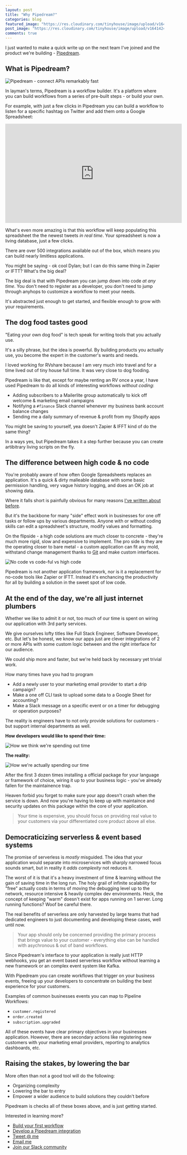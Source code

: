 ```yaml
---
layout: post
title: "Why Pipedream?"
categories: blog
featured_image: "https://res.cloudinary.com/tinyhouse/image/upload/v1641424488/Blog/Pipedream/pipedream_banner.png"
post_image: "https://res.cloudinary.com/tinyhouse/image/upload/v1641424488/Blog/Pipedream/pipedream_banner.png"
comments: true
---
```


I just wanted to make a quick write up on the next team I've joined and the product we're building - [Pipedream](https://pipedream.com).

## What is Pipedream?

![Pipedream - connect APIs remarkably fast](https://res.cloudinary.com/tinyhouse/image/upload/v1641424488/Blog/Pipedream/pipedream_banner.png)

In layman's terms, Pipedream is a workflow builder. It's a platform where you can build workflows from a series of pre-built steps - or build your own.

For example, with just a few clicks in Pipedream you can build a workflow to listen for a specific hashtag on Twitter and add them onto a Google Spreadsheet:

<iframe width="560" height="315" src="https://www.youtube.com/embed/6eq813uEExc" title="YouTube video player" frameborder="0" allow="accelerometer; autoplay; clipboard-write; encrypted-media; gyroscope; picture-in-picture" allowfullscreen></iframe>

What's even more amazing is that this workflow will keep populating this spreadsheet the the newest tweets _in real time_. Your spreadsheet is now a living database, just a few clicks.

There are over 500 integrations available out of the box, which means you can build nearly limitless applications.

You might be saying - ok cool Dylan; but I can do this same thing in Zapier or IFTT? What's the big deal?

The big deal is that with Pipedream you can jump down into code _at any time_. You don't need to register as a developer, you don't need to jump through anyhops to customize a workflow to meet your needs.

It's abstracted just enough to get started, and flexible enough to grow with your requirements.

## The dog food tastes good

"Eating your own dog food" is tech speak for writing tools that you actually use.

It's a silly phrase, but the idea is powerful. By building products you actually use, you become the expert in the customer's wants and needs.

I loved working for RVshare because I am very much into travel and for a time lived out of tiny house full time. It was very close to dog fooding.

Pipedream is like that, except for maybe renting an RV once a year, I have used Pipedream to do all kinds of interesting workflows _without coding_:

- Adding subscribers to a Mailerlite group automatically to kick off welcome & marketing email campaigns
- Notifying a `#finance` Slack channel whenever my business bank account balance changes
- Sending me a daily summary of revenue & profit from my Shopify apps

You might be saving to yourself, yea doesn't Zapier & IFFT kind of do the same thing?

In a ways yes, but Pipedream takes it a step further because you can create artibitrary living scripts on the fly.

## The difference between high code & no code

You're probably aware of how often Google Spreadsheets replaces an application. It's a quick & dirty malleable database with some basic permission handling, very vague history logging, and does an OK job at showing data.

Where it falls short is painfully obvious for many reasons [I've written about before](https://dylanjpierce.com/personal/2020/01/04/actionsheets-concept.html).

But it's the backbone for many "side" effect work in businesses for one off tasks or follow ups by various departments. Anyone with or without coding skills can edit a spreadsheet's structure, modify values and formatting.

On the flipside - a high code solutions are much closer to concrete - they're much more rigid, slow and expensive to implement. The pro side is they are the operating closer to bare metal - a custom application can fit any mold, withstand change management thanks to [Git](https://github.com) and make custom interfaces.

![No code vs code-ful vs high code](https://res.cloudinary.com/tinyhouse/image/upload/v1641606146/Blog/Pipedream/Screen_Shot_2022-01-07_at_8.41.52_PM.png)

Pipedream is not another application framework, nor is it a replacement for no-code tools like Zapier or IFTT. Instead it's enchancing the productivity for all by building a solution in the sweet spot of low code.

## At the end of the day, we're all just internet plumbers

Whether we like to admit it or not, too much of our time is spent on wiring our application with 3rd party services.

We give ourselves lofty titles like Full Stack Engineer, Software Developer, etc. But let's be honest, we know our apps just are clever integrations of 2 or more APIs with some custom logic between and the right interface for our audience.

We could ship more and faster, but we're held back by necessary yet trivial work.

How many times have you had to program

- Add a newly user to your marketing email provider to start a drip campaign?
- Make a one off CLI task to upload some data to a Google Sheet for accounting?
- Make a Slack message on a specific event or on a timer for debugging or operation purposes?

The reality is engineers have to not only provide solutions for customers - but support internal departments as well.

**How developers would like to spend their time:**

![How we think we're spending out time](https://res.cloudinary.com/tinyhouse/image/upload/c_scale,w_450/v1641424463/Blog/Pipedream/Untitled-2022-01-05-1729.png)

**The reality:**

![How we're actually spending our time](https://res.cloudinary.com/tinyhouse/image/upload/c_scale,w_450/v1641424463/Blog/Pipedream/reality.png)

After the first 3 dozen times installing a official package for your language or framework of choice, wiring it up to your business logic - you've already fallen for the maintainence trap.

Heaven forbid you forget to make sure your app doesn't crash when the service is down. And now you're having to keep up with maintaince and security updates on this package within the core of your application.

> Your time is expensive, you should focus on providing real value to your customers via your differentiated core product above all else.

## Democraticizing serverless & event based systems

The promise of serverless is _mostly_ misguided. The idea that your application would separate into microservices with sharply narrowed focus sounds smart, but in reality it _adds complexity_ not reduces it.

The worst of it is that it's a heavy investment of time & learning without the gain of saving time in the long run. The holy grail of infinite scalability for "free" actually costs in terms of moving the debugging level up to the network, resource intensive & heavily complex dev environments. Heck, the concept of keeping "warm" doesn't exist for apps running on 1 server. Long running functions? Woof be careful there.

The real benefits of serverless are only harvested by large teams that had dedicated engineers to just documenting and developing these cases, well until now.

> Your app should only be concerned providing the primary process that brings value to your customer - everything else can be handled with asychronous & out of band workflows.

Since Pipedream's interface to your application is really just HTTP webhooks, you get an event based serverless workflow without learning a new framework or an complex event system like Kafka.

With Pipedream you can create workflows that trigger on your business events, freeing up your developers to concentrate on building the best experience for your customers.

Examples of common businesses events you can map to Pipeline Workflows:

- `customer.registered`
- `order.created`
- `subscription.upgraded`

All of these events have clear primary objectives in your businesses application. However, there are secondary actions like registering new customers with your marketing email providers, reporting to analytics dashboards, etc.

## Raising the stakes, by lowering the bar

More often than not a good tool will do the following:

- Organizing complexity
- Lowering the bar to entry
- Empower a wider audience to build solutions they couldn't before

Pipedream is checks all of these boxes above, and is just getting started.

Interested in learning more?

- [Build your first workflow](https://pipedream.com/docs/quickstart/hello-world/)
- [Develop a Pipedream integration](https://pipedream.com/docs/components/quickstart/nodejs/actions/)
- [Tweet @ me](https://twitter.com/ctrlaltdylan)
- [Email me](pierce@pipedream.com)
- [Join our Slack community](https://join.slack.com/t/pipedream-users/shared_invite/zt-ernlymsn-UHfPg~Dfp08uGkAd8dpkww)
